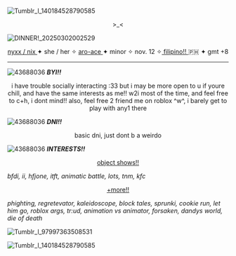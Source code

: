 ![Tumblr_l_140184528790585](https://github.com/user-attachments/assets/3fe0ab72-939c-41b9-ba57-1c5341eb0f70)


<p align="center">
>_<
</p>

![DINNER!_20250302002529](https://github.com/user-attachments/assets/4a4d538f-adea-4b23-94ea-0c8735b2a101)



<p align="center"> <ins> nyxx / nix </ins> ✦ she / her ✧ <ins> aro-ace </ins> ✦ minor ✧ nov. 12 ✧<ins> filipino!! </ins> 🇵🇭 ✦ gmt +8 </p> 

-----------

![43688036](https://github.com/user-attachments/assets/b92ff773-d209-4b30-afe8-4e49fe464552) ***BYI!!*** 

<p align="center">
i have trouble socially interacting :33 but i may be more open to u if youre chill, and have the same interests as me!! w2i most of the time, and feel free to c+h, i dont mind!! also, feel free 2 friend me on roblox ^w^, i barely get to play with any1 there</p>

![43688036](https://github.com/user-attachments/assets/b92ff773-d209-4b30-afe8-4e49fe464552) ***DNI!!*** 

<p align="center">
  basic dni, just dont b a weirdo

![43688036](https://github.com/user-attachments/assets/b92ff773-d209-4b30-afe8-4e49fe464552) ***INTERESTS!!*** 

<p align="center">
  <ins> object shows!! </ins>

  *bfdi, ii, hfjone, itft, animatic battle, lots, tnm, kfc*

<p align="center">
  <ins> +more!! </ins>

*phighting, regretevator, kaleidoscope, block tales, sprunki, cookie run, let him go, roblox args, tr:ud,
animation vs animator, forsaken, dandys world, die of death*

![Tumblr_l_97997363508531](https://github.com/user-attachments/assets/23af4b2a-b712-4cc3-a857-9052bffb8ceb)


![Tumblr_l_140184528790585](https://github.com/user-attachments/assets/147928a9-01fb-4c53-af46-e79423cbf6c3)


